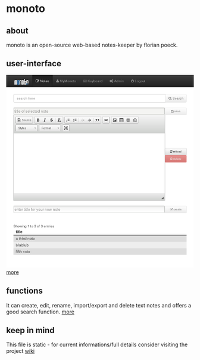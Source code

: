 monoto
==============


about
--------------
monoto is an open-source web-based notes-keeper by florian poeck.


user-interface
--------------
![ScreenShot](https://raw.githubusercontent.com/macfidelity/monoto/master/images/screenshots/screenshot_current_milestone.png)
[more](https://github.com/macfidelity/monoto/wiki/Milestone-images)


functions
--------------
It can create, edit, rename, import/export and delete text notes and offers a good search function. [more](https://github.com/macfidelity/monoto/wiki/Functions)

keep in mind
--------------
This file is static - for current informations/full details consider visiting the project [wiki](https://github.com/macfidelity/monoto/wiki)
